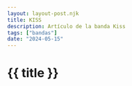 ```yaml
---
layout: layout-post.njk
title: KISS
description: Artículo de la banda Kiss
tags: ["bandas"]
date: "2024-05-15"
---
```


# {{ title }}